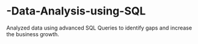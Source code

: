 # -Data-Analysis-using-SQL
Analyzed data using advanced SQL Queries to identify gaps and increase the business growth.
